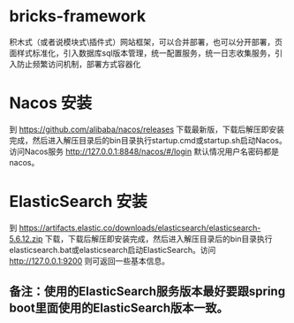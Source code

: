 # bricks-framework
积木式（或者说模块式\插件式）网站框架，可以合并部署，也可以分开部署，页面样式标准化，引入数据库sql版本管理，统一配置服务，统一日志收集服务，引入防止频繁访问机制，部署方式容器化

# Nacos 安装
到 https://github.com/alibaba/nacos/releases 下载最新版，下载后解压即安装完成，然后进入解压目录后的bin目录执行startup.cmd或startup.sh启动Nacos。访问Nacos服务 http://127.0.0.1:8848/nacos/#/login 默认情况用户名密码都是nacos。

# ElasticSearch 安装
到 https://artifacts.elastic.co/downloads/elasticsearch/elasticsearch-5.6.12.zip 下载，下载后解压即安装完成，然后进入解压目录后的bin目录执行elasticsearch.bat或elasticsearch启动ElasticSearch。访问 http://127.0.0.1:9200 则可返回一些基本信息。
## 备注：使用的ElasticSearch服务版本最好要跟spring boot里面使用的ElasticSearch版本一致。
